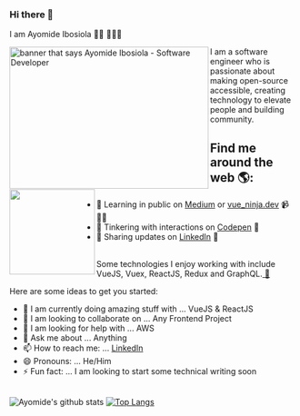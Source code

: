 ### Hi there 👋


I am Ayomide Ibosiola 👋🏾 👩🏾‍💻

<img align="left" width="350" height="250" src="https://user-images.githubusercontent.com/56524093/89119345-b6624b00-d462-11ea-90aa-fc2c33b7881b.jpg" alt="banner that says Ayomide Ibosiola - Software Developer">
I am a software engineer who is passionate about making open-source accessible, creating technology to elevate people and building community. 


## Find me around the web 🌎: <a href="https://https://github.com/ayomideEnoch"><img align="left" width="150" height="150" src="https://github.com/M0nica/M0nica/blob/main/octomonica/m0nica-octocat-rotating.gif?raw=true"></a>

- 💬 Learning in public on <a href="https://ayomideibosiola.medium.com/">Medium</a> or <a href="https://ayomideibosiola.netlify.app/">vue_ninja.dev</a> 📹 ✍🏾
- 💬 Tinkering with interactions on <a href="https://codepen.io/ayomideEnoch"> Codepen</a> 🏓
- 💬 Sharing updates on <a href="https://www.linkedin.com/in/ayomide-ibosiola/">LinkedIn</a> 💼

<br>Some technologies I enjoy working with include VueJS, Vuex, ReactJS, Redux and GraphQL.<a href="https://stars.github.com/"> 🌟</a> 

Here are some ideas to get you started:

- 🔭 I am currently doing amazing stuff with ... VueJS & ReactJS
- 👯 I am looking to collaborate on ... Any Frontend Project
- 🤔 I am looking for help with ... AWS
- 💬 Ask me about ... Anything
- 📫 How to reach me: ... [LinkedIn](https://www.linkedin.com/in/ayomide-ibosiola/)
- 😄 Pronouns: ... He/Him
- ⚡ Fun fact: ... I am looking to start some technical writing soon


 <br> ![Ayomide's github stats](https://github-readme-stats.vercel.app/api?username=ayomideEnoch&show_icons=true&theme=dark) [![Top Langs](https://github-readme-stats.vercel.app/api/top-langs/?username=ayomideEnoch)](https://github.com/anuraghazra/github-readme-stats)
